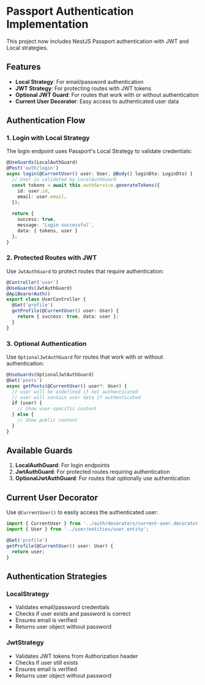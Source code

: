 # Passport Authentication Implementation

This project now includes NestJS Passport authentication with JWT and Local strategies.

## Features

- **Local Strategy**: For email/password authentication
- **JWT Strategy**: For protecting routes with JWT tokens
- **Optional JWT Guard**: For routes that work with or without authentication
- **Current User Decorator**: Easy access to authenticated user data

## Authentication Flow

### 1. Login with Local Strategy

The login endpoint uses Passport's Local Strategy to validate credentials:

```typescript
@UseGuards(LocalAuthGuard)
@Post('auth/login')
async login(@CurrentUser() user: User, @Body() loginDto: LoginDto) {
  // User is validated by LocalAuthGuard
  const tokens = await this.authService.generateTokens({
    id: user.id,
    email: user.email,
  });
  
  return {
    success: true,
    message: 'Login successful',
    data: { tokens, user }
  };
}
```

### 2. Protected Routes with JWT

Use `JwtAuthGuard` to protect routes that require authentication:

```typescript
@Controller('user')
@UseGuards(JwtAuthGuard)
@ApiBearerAuth()
export class UserController {
  @Get('profile')
  getProfile(@CurrentUser() user: User) {
    return { success: true, data: user };
  }
}
```

### 3. Optional Authentication

Use `OptionalJwtAuthGuard` for routes that work with or without authentication:

```typescript
@UseGuards(OptionalJwtAuthGuard)
@Get('posts')
async getPosts(@CurrentUser() user?: User) {
  // user will be undefined if not authenticated
  // user will contain user data if authenticated
  if (user) {
    // Show user-specific content
  } else {
    // Show public content
  }
}
```

## Available Guards

1. **LocalAuthGuard**: For login endpoints
2. **JwtAuthGuard**: For protected routes requiring authentication
3. **OptionalJwtAuthGuard**: For routes that optionally use authentication

## Current User Decorator

Use `@CurrentUser()` to easily access the authenticated user:

```typescript
import { CurrentUser } from '../auth/decorators/current-user.decorator';
import { User } from '../user/entities/user.entity';

@Get('profile')
getProfile(@CurrentUser() user: User) {
  return user;
}
```

## Authentication Strategies

### LocalStrategy
- Validates email/password credentials
- Checks if user exists and password is correct
- Ensures email is verified
- Returns user object without password

### JwtStrategy
- Validates JWT tokens from Authorization header
- Checks if user still exists
- Ensures email is verified
- Returns user object without password

